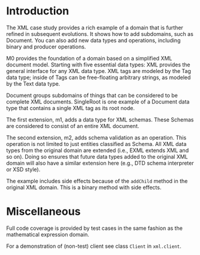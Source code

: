 # Introduction

The XML case study provides a rich example of a domain that is further refined in 
subsequent evolutions. It shows how to add subdomains, such as Document. You can
also add new data types and operations, including binary and producer operations.

M0 provides the foundation of a domain based on a simplified XML document model. 
Starting with five essential data types: XML provides the general interface for
any XML data type. XML tags are modeled by the Tag data type; inside of Tags
can be free-floating arbitrary strings, as modeled by the Text data type.

Document groups subdomains of things that can be considered to be complete XML
documents. SingleRoot is one example of a Document data type that contains a single
XML tag as its root node.

The first extension, m1, adds a data type for XML schemas. These Schemas are 
considered to consist of an entire XML document. 

The second extension, m2, adds schema validation as an operation. This operation 
is not limited to just entities classified as Schema. All XML data types from
the original domain are extended (i.e., EXML extends XML and so on). Doing so
ensures that future data types added to the original XML domain will also have 
a similar extension here (e.g., DTD schema interpreter or XSD style).

The example includes side effects because of the `addChild` method in the original
XML domain. This is a binary method with side effects.

# Miscellaneous

Full code coverage is provided by test cases in the same fashion as the mathematical
expression domain.

For a demonstration of (non-test) client see class `Client` in `xml.client`.
